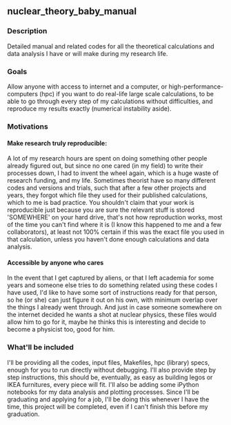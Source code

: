 ## nuclear_theory_baby_manual

### Description
Detailed manual and related codes for all the theoretical calculations and data analysis I have or will make during my research life.

### Goals
Allow anyone with access to internet and a computer, or high-performance-computers (hpc) if you want to do real-life large scale calculations, to be able to go through every step of my calculations without difficulties, and reproduce my results exactly (numerical instability aside).

### Motivations
#### Make research truly reproducible: 
A lot of my research hours are spent on doing something other people already figured out, but since no one cared (in my field) to write their processes down, I had to invent the wheel again, which is a huge waste of research funding, and my life. Sometimes theorist have so many different codes and versions and trials, such that after a few other projects and years, they forgot which file they used for their published calculations, which to me is bad practice. You shouldn't claim that your work is reproducible just because you are sure the relevant stuff is stored 'SOMEWHERE' on your hard drive, that's not how reproduction works, most of the time you can't find where it is (I know this happened to me and a few collaborators), at least not 100% certain if this was the exact file you used in that calculation, unless you haven't done enough calculations and data analysis.
    
#### Accessible by anyone who cares
In the event that I get captured by aliens, or that I left academia for some years and someone else tries to do something related using these codes I have used, I'd like to have some sort of instructions ready for that person, so he (or she) can just figure it out on his own, with minimum overlap over the things I already went through.
And just in case someone somewhere on the internet decided he wants a shot at nuclear physics, these files would allow him to go for it, maybe he thinks this is interesting and decide to become a physicist too, good for him.
    
### What'll be included
I'll be providing all the codes, input files, Makefiles, hpc (library) specs, enough for you to run directly without debugging. I'll also provide step by step instructions, this should be, eventually, as easy as building legos or IKEA furnitures, every piece will fit. I'll also be adding some iPython notebooks for my data analysis and plotting processes. Since I'll be graduating and applying for a job, I'll be doing this whenever I have the time, this project will be completed, even if I can't finish this before my graduation.
